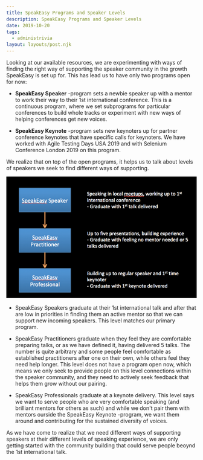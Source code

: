 ```yaml
---
title: SpeakEasy Programs and Speaker Levels
description: SpeakEasy Programs and Speaker Levels
date: 2019-10-20
tags:
  - administrivia
layout: layouts/post.njk
---
```

Looking at our available resources, we are experimenting with ways of finding the right way of supporting the speaker community in the growth SpeakEasy is set up for. This has lead us to have only two programs open for now:

   * **SpeakEasy Speaker** -program sets a newbie speaker up with a mentor to work their way to their 1st international conference. This is a continuous program, where we set subprograms for particular conferences to build whole tracks or experiment with new ways of helping conferences get new voices.

   * **SpeakEasy Keynote** -program sets new keynoters up for partner conference keynotes that have specific calls for keynoters. We have worked with Agile Testing Days USA 2019 and with Selenium Conference London 2019 on this program.

We realize that on top of the open programs, it helps us to talk about levels of speakers we seek to find different ways of supporting.

![SpeakEasy Levels](../../img/levels.png)

   * SpeakEasy Speakers graduate at their 1st international talk and after that are low in priorities in finding them an active mentor so that we can support new incoming speakers. This level matches our primary program.

   * SpeakEasy Practitioners graduate when they feel they are comfortable preparing talks, or as we have defined it, having delivered 5 talks. The number is quite arbitrary and some people feel comfortable as established practitioners after one on their own, while others feel they need help longer. This level does not have a program open now, which means we only seek to provide people on this level connections within the speaker community, and they need to actively seek feedback that helps them grow without our pairing.

   * SpeakEasy Professionals graduate at a keynote delivery. This level says we want to serve people who are very comfortable speaking (and brilliant mentors for others as such) and while we don't pair them with mentors ourside the SpeakEasy Keynote -program, we want them around and contributing for the sustained diversity of voices.

   As we have come to realize that we need different ways of supporting speakers at their different levels of speaking experience, we are only getting started with the community building that could serve people beoynd the 1st international talk.
